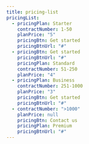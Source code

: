 ```yaml
---
title: pricing-list
pricingList:
  - pricingPlan: Starter
    contractNumber: 1-50
    planPrice: "5"
    pricingBtn: Get started
    pricingBtnUrl: "#"
  - pricingBtn: Get started
    pricingBtnUrl: "#"
    pricingPlan: Standard
    contractNumber: 51-250
    planPrice: "4"
  - pricingPlan: Business
    contractNumber: 251-1000
    planPrice: "3"
    pricingBtn: Get started
    pricingBtnUrl: "#"
  - contractNumber: ">1000"
    planPrice: null
    pricingBtn: Contact us
    pricingPlan: Premium
    pricingBtnUrl: "#"
---
```

